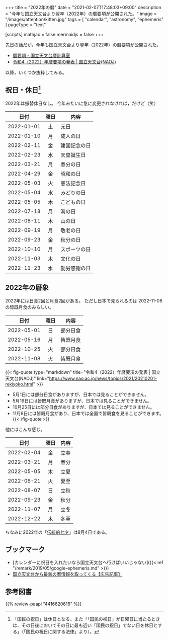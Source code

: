 +++
title = "2022年の暦"
date =  "2021-02-07T17:48:03+09:00"
description = "今年も国立天文台より翌年（2022年）の暦要項が公開された。"
image = "/images/attention/kitten.jpg"
tags = [ "calendar", "astronomy", "ephemeris" ]
pageType = "text"

[scripts]
  mathjax = false
  mermaidjs = false
+++

先日の話だが，今年も国立天文台より翌年（2022年）の暦要項が公開された。

- [暦要項 - 国立天文台暦計算室](https://eco.mtk.nao.ac.jp/koyomi/yoko/index.html)
- [令和4（2022）年暦要項の発表 | 国立天文台(NAOJ)](https://www.nao.ac.jp/news/topics/2021/20210201-rekiyoko.html)

以降，いくつか抜粋してみる。

## 祝日・休日[^hd1]

[^hd1]: 「国民の祝日」は休日となる。また「「国民の祝日」が日曜日に当たるときは、その日後においてその日に最も近い「国民の祝日」でない日を休日とする」（「国民の祝日に関する法律」より）。

2022年は振替休日なし。
今年みたいに急に変更されなければ，だけど（笑）

| 日付       | 曜日 | 内容         |
| ---------- |:----:| ------------ |
| 2022-01-01 |  土  | 元日         |
| 2022-01-10 |  月  | 成人の日     |
| 2022-02-11 |  金  | 建国記念の日 |
| 2022-02-23 |  水  | 天皇誕生日   |
| 2022-03-21 |  月  | 春分の日     |
| 2022-04-29 |  金  | 昭和の日     |
| 2022-05-03 |  火  | 憲法記念日   |
| 2022-05-04 |  水  | みどりの日   |
| 2022-05-05 |  木  | こどもの日   |
| 2022-07-18 |  月  | 海の日       |
| 2022-08-11 |  木  | 山の日       |
| 2022-09-19 |  月  | 敬老の日     |
| 2022-09-23 |  金  | 秋分の日     |
| 2022-10-10 |  月  | スポーツの日 |
| 2022-11-03 |  木  | 文化の日     |
| 2022-11-23 |  水  | 勤労感謝の日 |

## 2022年の暦象

2022年には日食2回と月食2回がある。
ただし日本で見られるのは 2022-11-08 の皆既月食のみらしい。

| 日付       | 曜日 | 内容     |
| ---------- |:----:| -------- |
| 2022-05-01 |  日  | 部分日食 |
| 2022-05-16 |  月  | 皆既月食 |
| 2022-10-25 |  火  | 部分日食 |
| 2022-11-08 |  火  | 皆既月食 |

{{< fig-quote type="markdown" title="令和4（2022）年暦要項の発表 | 国立天文台(NAOJ)" link="https://www.nao.ac.jp/news/topics/2021/20210201-rekiyoko.html" >}}
- 5月1日には部分日食がありますが、日本では見ることができません。
- 5月16日には皆既月食がありますが、日本では見ることができません。
- 10月25日には部分日食がありますが、日本では見ることができません。
- 11月8日には皆既月食があり、日本では全国で皆既食を見ることができます。
{{< /fig-quote >}}

他にはこんな感じ。

| 日付       | 曜日 | 内容       |
| ---------- |:----:| ---------- |
| 2022-02-04 |  金  | 立春       |
| 2022-03-21 |  月  | 春分       |
| 2022-05-05 |  木  | 立夏       |
| 2022-06-21 |  火  | 夏至       |
| 2022-08-07 |  日  | 立秋       |
| 2022-09-23 |  金  | 秋分       |
| 2022-11-07 |  月  | 立冬       |
| 2022-12-22 |  木  | 冬至       |

ちなみに2022年の「[伝統的七夕](https://www.nao.ac.jp/faq/a0310.html "質問3-10）伝統的七夕について教えて | 国立天文台")」は8月4日である。

## ブックマーク

- [カレンダーに祝日を入れたいなら国立天文台へ行けばいいじゃない]({{< ref "/remark/2019/05/google-ephemeris.md" >}})
- [国立天文台から最新の暦情報を取ってくる【広告記事】](https://zenn.dev/spiegel/articles/20201205-koyomi)

## 参考図書

{{% review-paapi "4416620616" %}} <!-- 天文年鑑 2021年版 -->
